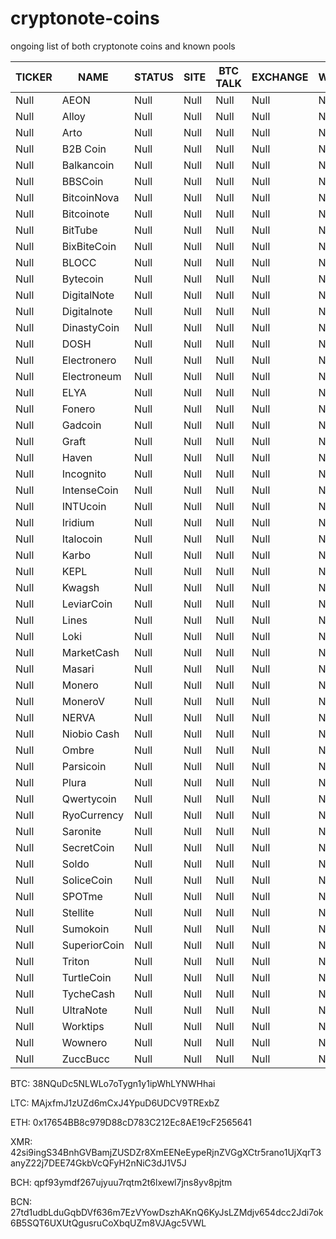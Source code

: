 # cryptonote-coins
ongoing list of both cryptonote coins and known pools

|  **TICKER** | **NAME** | **STATUS** | **SITE** | **BTC TALK** | **EXCHANGE** | **WALLET** | **ALGO** | **POOL A** | **POOL B** | **SCRIPT** |
|  ------ | ------ | ------ | ------ | ------ | ------ | ------ | ------ | ------ | ------ | ------ |
|  Null | AEON | Null | Null | Null | Null | Null | Null | Null | Null | Null |
|  Null | Alloy | Null | Null | Null | Null | Null | Null | Null | Null | Null |
|  Null | Arto | Null | Null | Null | Null | Null | Null | Null | Null | Null |
|  Null | B2B Coin | Null | Null | Null | Null | Null | Null | Null | Null | Null |
|  Null | Balkancoin | Null | Null | Null | Null | Null | Null | Null | Null | Null |
|  Null | BBSCoin | Null | Null | Null | Null | Null | Null | Null | Null | Null |
|  Null | BitcoinNova | Null | Null | Null | Null | Null | Null | Null | Null | Null |
|  Null | Bitcoinote | Null | Null | Null | Null | Null | Null | Null | Null | Null |
|  Null | BitTube | Null | Null | Null | Null | Null | Null | Null | Null | Null |
|  Null | BixBiteCoin | Null | Null | Null | Null | Null | Null | Null | Null | Null |
|  Null | BLOCC | Null | Null | Null | Null | Null | Null | Null | Null | Null |
|  Null | Bytecoin | Null | Null | Null | Null | Null | Null | Null | Null | Null |
|  Null | DigitalNote | Null | Null | Null | Null | Null | Null | Null | Null | Null |
|  Null | Digitalnote | Null | Null | Null | Null | Null | Null | Null | Null | Null |
|  Null | DinastyCoin | Null | Null | Null | Null | Null | Null | Null | Null | Null |
|  Null | DOSH | Null | Null | Null | Null | Null | Null | Null | Null | Null |
|  Null | Electronero | Null | Null | Null | Null | Null | Null | Null | Null | Null |
|  Null | Electroneum | Null | Null | Null | Null | Null | Null | Null | Null | Null |
|  Null | ELYA | Null | Null | Null | Null | Null | Null | Null | Null | Null |
|  Null | Fonero | Null | Null | Null | Null | Null | Null | Null | Null | Null |
|  Null | Gadcoin | Null | Null | Null | Null | Null | Null | Null | Null | Null |
|  Null | Graft | Null | Null | Null | Null | Null | Null | Null | Null | Null |
|  Null | Haven | Null | Null | Null | Null | Null | Null | Null | Null | Null |
|  Null | Incognito | Null | Null | Null | Null | Null | Null | Null | Null | Null |
|  Null | IntenseCoin | Null | Null | Null | Null | Null | Null | Null | Null | Null |
|  Null | INTUcoin | Null | Null | Null | Null | Null | Null | Null | Null | Null |
|  Null | Iridium | Null | Null | Null | Null | Null | Null | Null | Null | Null |
|  Null | Italocoin | Null | Null | Null | Null | Null | Null | Null | Null | Null |
|  Null | Karbo | Null | Null | Null | Null | Null | Null | Null | Null | Null |
|  Null | KEPL | Null | Null | Null | Null | Null | Null | Null | Null | Null |
|  Null | Kwagsh | Null | Null | Null | Null | Null | Null | Null | Null | Null |
|  Null | LeviarCoin | Null | Null | Null | Null | Null | Null | Null | Null | Null |
|  Null | Lines | Null | Null | Null | Null | Null | Null | Null | Null | Null |
|  Null | Loki | Null | Null | Null | Null | Null | Null | Null | Null | Null |
|  Null | MarketCash | Null | Null | Null | Null | Null | Null | Null | Null | Null |
|  Null | Masari | Null | Null | Null | Null | Null | Null | Null | Null | Null |
|  Null | Monero | Null | Null | Null | Null | Null | Null | Null | Null | Null |
|  Null | MoneroV | Null | Null | Null | Null | Null | Null | Null | Null | Null |
|  Null | NERVA | Null | Null | Null | Null | Null | Null | Null | Null | Null |
|  Null | Niobio Cash | Null | Null | Null | Null | Null | Null | Null | Null | Null |
|  Null | Ombre | Null | Null | Null | Null | Null | Null | Null | Null | Null |
|  Null | Parsicoin | Null | Null | Null | Null | Null | Null | Null | Null | Null |
|  Null | Plura | Null | Null | Null | Null | Null | Null | Null | Null | Null |
|  Null | Qwertycoin | Null | Null | Null | Null | Null | Null | Null | Null | Null |
|  Null | RyoCurrency | Null | Null | Null | Null | Null | Null | Null | Null | Null |
|  Null | Saronite | Null | Null | Null | Null | Null | Null | Null | Null | Null |
|  Null | SecretCoin | Null | Null | Null | Null | Null | Null | Null | Null | Null |
|  Null | Soldo | Null | Null | Null | Null | Null | Null | Null | Null | Null |
|  Null | SoliceCoin | Null | Null | Null | Null | Null | Null | Null | Null | Null |
|  Null | SPOTme | Null | Null | Null | Null | Null | Null | Null | Null | Null |
|  Null | Stellite | Null | Null | Null | Null | Null | Null | Null | Null | Null |
|  Null | Sumokoin | Null | Null | Null | Null | Null | Null | Null | Null | Null |
|  Null | SuperiorCoin | Null | Null | Null | Null | Null | Null | Null | Null | Null |
|  Null | Triton | Null | Null | Null | Null | Null | Null | Null | Null | Null |
|  Null | TurtleCoin | Null | Null | Null | Null | Null | Null | Null | Null | Null |
|  Null | TycheCash | Null | Null | Null | Null | Null | Null | Null | Null | Null |
|  Null | UltraNote | Null | Null | Null | Null | Null | Null | Null | Null | Null |
|  Null | Worktips | Null | Null | Null | Null | Null | Null | Null | Null | Null |
|  Null | Wownero | Null | Null | Null | Null | Null | Null | Null | Null | Null |
|  Null | ZuccBucc | Null | Null | Null | Null | Null | Null | Null | Null | Null |

BTC: 38NQuDc5NLWLo7oTygn1y1ipWhLYNWHhai

LTC: MAjxfmJ1zUZd6mCxJ4YpuD6UDCV9TRExbZ

ETH: 0x17654BB8c979D88cD783C212Ec8AE19cF2565641

XMR: 42si9ingS34BnhGVBamjZUSDZr8XmEENeEypeRjnZVGgXCtr5rano1UjXqrT3anyZ22j7DEE74GkbVcQFyH2nNiC3dJ1V5J

BCH: qpf93ymdf267ujyuu7rqtm2t6lxewl7jns8yv8pjtm

BCN: 27td1udbLduGqbDVf636m7EzVYowDszhAKnQ6KyJsLZMdjv654dcc2Jdi7ok6B5SQT6UXUtQgusruCoXbqUZm8VJAgc5VWL
